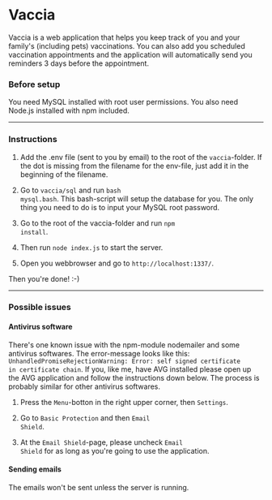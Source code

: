 # Vaccia
Vaccia is a web application that helps you keep track of you and your family's (including pets) vaccinations. You can also add you scheduled vaccination appointments and the application will automatically send you reminders 3 days before the appointment. 

### Before setup
You need MySQL installed with root user permissions. You also need Node.js installed with npm included. 

<hr>

### Instructions
1. Add the .env file (sent to you by email) to the root of the <code>vaccia</code>-folder. If the dot is missing from the filename for the env-file, just add it in the beginning of the filename.

2. Go to <code>vaccia/sql</code> and run <code>bash mysql.bash</code>. 
This bash-script will setup the database for you. The only thing you need to do is to input your MySQL root password.

3. Go to the root of the vaccia-folder and run <code>npm install</code>.

4. Then run <code>node index.js</code> to start the server.

5. Open you webbrowser and go to <code>http://localhost:1337/</code>.

Then you're done! :-)

<hr>

### Possible issues
#### Antivirus software
There's one known issue with the npm-module nodemailer and some antivirus softwares. The error-message looks like this: <code>UnhandledPromiseRejectionWarning: Error: self signed certificate in certificate chain</code>. If you, like me, have AVG installed please open up the AVG application and follow the instructions down below. The process is probably similar for other antivirus softwares.

1. Press the <code>Menu</code>-botton in the right upper corner, then <code>Settings</code>.

2. Go to <code>Basic Protection</code> and then <code>Email Shield</code>.

3. At the <code>Email Shield</code>-page, please uncheck <code>Email Shield</code> for as long as you're going to use the application.

#### Sending emails
The emails won't be sent unless the server is running. 
